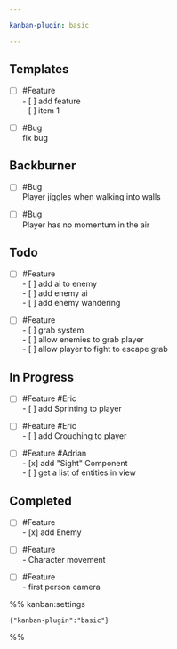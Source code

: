 ```yaml
---

kanban-plugin: basic

---
```


## Templates

- [ ] #Feature <br>- [ ] add feature<br>	- [ ] item 1
- [ ] #Bug<br>fix bug


## Backburner

- [ ] #Bug<br>Player jiggles when walking into walls
- [ ] #Bug<br>Player has no momentum in the air


## Todo

- [ ] #Feature <br>- [ ] add ai to enemy<br>	- [ ] add enemy ai<br>		- [ ] add enemy wandering
- [ ] #Feature <br>- [ ] grab system<br>	- [ ] allow enemies to grab player<br>	- [ ] allow player to fight to escape grab


## In Progress

- [ ] #Feature #Eric <br>- [ ] add Sprinting to player
- [ ] #Feature #Eric <br>- [ ] add Crouching to player
- [ ] #Feature #Adrian <br>- [x] add "Sight" Component<br>- [ ] get a list of entities in view


## Completed

- [ ] #Feature <br>- [x] add Enemy
- [ ] #Feature <br>- Character movement
- [ ] #Feature <br>- first person camera




%% kanban:settings
```
{"kanban-plugin":"basic"}
```
%%